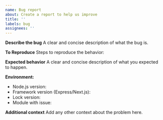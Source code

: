 ```yaml
---
name: Bug report
about: Create a report to help us improve
title: ''
labels: bug
assignees: ''
---
```


**Describe the bug**
A clear and concise description of what the bug is.

**To Reproduce**
Steps to reproduce the behavior:

**Expected behavior**
A clear and concise description of what you expected to happen.

**Environment:**

- Node.js version:
- Framework version (Express/Next.js):
- Lock version:
- Module with issue:

**Additional context**
Add any other context about the problem here.
